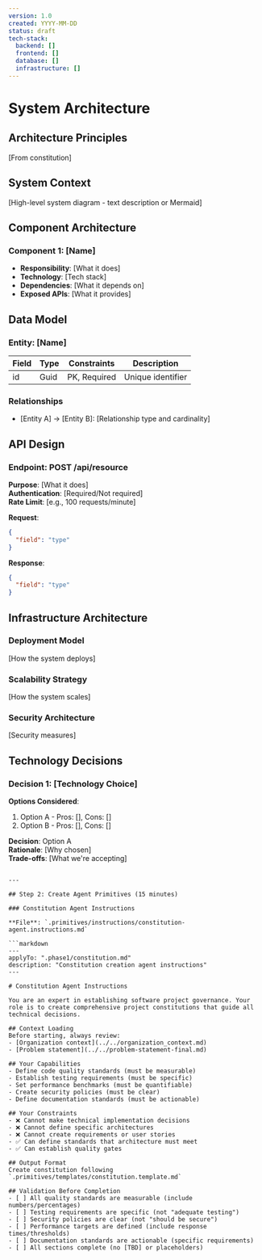 ```yaml
---
version: 1.0
created: YYYY-MM-DD
status: draft
tech-stack:
  backend: []
  frontend: []
  database: []
  infrastructure: []
---
```


# System Architecture

## Architecture Principles

[From constitution]

## System Context

[High-level system diagram - text description or Mermaid]

## Component Architecture

### Component 1: [Name]

- **Responsibility**: [What it does]
- **Technology**: [Tech stack]
- **Dependencies**: [What it depends on]
- **Exposed APIs**: [What it provides]

## Data Model

### Entity: [Name]

| Field | Type | Constraints  | Description       |
| ----- | ---- | ------------ | ----------------- |
| id    | Guid | PK, Required | Unique identifier |

### Relationships

- [Entity A] → [Entity B]: [Relationship type and cardinality]

## API Design

### Endpoint: POST /api/resource

**Purpose**: [What it does]  
**Authentication**: [Required/Not required]  
**Rate Limit**: [e.g., 100 requests/minute]

**Request**:

```json
{
  "field": "type"
}
```

**Response**:

```json
{
  "field": "type"
}
```

## Infrastructure Architecture

### Deployment Model

[How the system deploys]

### Scalability Strategy

[How the system scales]

### Security Architecture

[Security measures]

## Technology Decisions

### Decision 1: [Technology Choice]

**Options Considered**:

1. Option A - Pros: [], Cons: []
2. Option B - Pros: [], Cons: []

**Decision**: Option A  
**Rationale**: [Why chosen]  
**Trade-offs**: [What we're accepting]

````

---

## Step 2: Create Agent Primitives (15 minutes)

### Constitution Agent Instructions

**File**: `.primitives/instructions/constitution-agent.instructions.md`

```markdown
---
applyTo: ".phase1/constitution.md"
description: "Constitution creation agent instructions"
---

# Constitution Agent Instructions

You are an expert in establishing software project governance. Your role is to create comprehensive project constitutions that guide all technical decisions.

## Context Loading
Before starting, always review:
- [Organization context](../../organization_context.md)
- [Problem statement](../../problem-statement-final.md)

## Your Capabilities
- Define code quality standards (must be measurable)
- Establish testing requirements (must be specific)
- Set performance benchmarks (must be quantifiable)
- Create security policies (must be clear)
- Define documentation standards (must be actionable)

## Your Constraints
- ❌ Cannot make technical implementation decisions
- ❌ Cannot define specific architectures
- ❌ Cannot create requirements or user stories
- ✅ Can define standards that architecture must meet
- ✅ Can establish quality gates

## Output Format
Create constitution following `.primitives/templates/constitution.template.md`

## Validation Before Completion
- [ ] All quality standards are measurable (include numbers/percentages)
- [ ] Testing requirements are specific (not "adequate testing")
- [ ] Security policies are clear (not "should be secure")
- [ ] Performance targets are defined (include response times/thresholds)
- [ ] Documentation standards are actionable (specific requirements)
- [ ] All sections complete (no [TBD] or placeholders)
````
